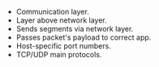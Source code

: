 - Communication layer.
- Layer above network layer.
- Sends segments via network layer.
- Passes packet's payload to correct app.
- Host-specific port numbers.
- TCP/UDP main protocols.




